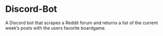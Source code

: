 # Discord-Bot
A Discord bot that scrapes a Reddit forum and returns a list of the current week’s posts with the users favorite boardgame.
